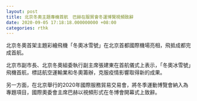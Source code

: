 ```yaml
---
layout: post
title: 北京冬奧主題專機首航　巴赫在服貿會冬運博覽視頻致辭
date: 2020-09-05 17:18:18.000000000 +08:00
categories: rthk
---
```


北京冬奧首架主題彩繪飛機「冬奧冰雪號」在北京首都國際機場亮相，飛抵成都完成首航。

北京市副市長、北京冬奧組委執行副主席張建東在首航儀式上表示，「冬奧冰雪號」飛機首航，標誌航空運輸業和冬奧籌辦，克服疫情影響取得新的成果。

另一方面，在北京舉行的2020年國際服務貿易交易會，將冬季運動博覽會納入為專題項目，國際奧委會主席巴赫以視頻形式在冬博會開幕式上致辭。
